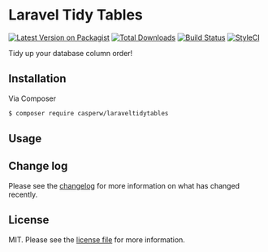 # Laravel Tidy Tables

[![Latest Version on Packagist][ico-version]][link-packagist]
[![Total Downloads][ico-downloads]][link-downloads]
[![Build Status][ico-travis]][link-travis]
[![StyleCI][ico-styleci]][link-styleci]

Tidy up your database column order!

## Installation

Via Composer

``` bash
$ composer require casperw/laraveltidytables
```

## Usage

## Change log

Please see the [changelog](changelog.md) for more information on what has changed recently.


## License

MIT. Please see the [license file](license.md) for more information.

[ico-version]: https://img.shields.io/packagist/v/casperw/laraveltidytables.svg?style=flat-square
[ico-downloads]: https://img.shields.io/packagist/dt/casperw/laraveltidytables.svg?style=flat-square
[ico-travis]: https://img.shields.io/travis/casperw/laraveltidytables/master.svg?style=flat-square
[ico-styleci]: https://styleci.io/repos/12345678/shield

[link-packagist]: https://packagist.org/packages/casperw/laraveltidytables
[link-downloads]: https://packagist.org/packages/casperw/laraveltidytables
[link-travis]: https://travis-ci.org/casperw/laraveltidytables
[link-styleci]: https://styleci.io/repos/12345678
[link-author]: https://github.com/casperw
